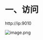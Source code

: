 # 一、访问
http://ip:9010


![image.png](https://cdn.nlark.com/yuque/0/2022/png/1429632/1662534464586-510b54c2-a70c-4dab-8604-28e7f2f19508.png#clientId=ue59b13ed-b6e6-4&crop=0&crop=0&crop=1&crop=1&from=paste&height=850&id=ua8bd226f&margin=%5Bobject%20Object%5D&name=image.png&originHeight=850&originWidth=1904&originalType=binary&ratio=1&rotation=0&showTitle=false&size=481884&status=done&style=none&taskId=u3a02cd4b-67d0-42ff-a1b5-a990b4f311b&title=&width=1904)
